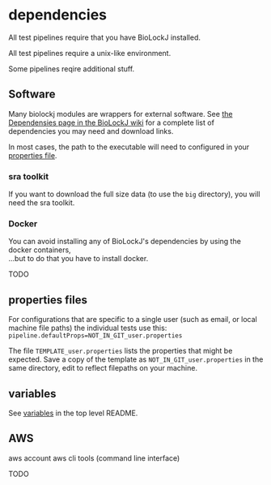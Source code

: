 # dependencies

All test pipelines require that you have BioLockJ installed.

All test pipelines require a unix-like environment.

Some pipelines reqire additional stuff.

## Software

Many biolockj modules are wrappers for external software.  See [the Dependensies page in the BioLockJ wiki](https://github.com/msioda/BioLockJ/wiki/Dependencies) for a complete list of dependencies you may need and download links.

In most cases, the path to the executable will need to configured in your [properties file](https://github.com/IvoryC/sheepdog_testing_suite/tree/master/dependencies#properties-files).

### sra toolkit
If you want to download the full size data (to use the `big` directory), you will need the sra toolkit.

### Docker
You can avoid installing any of BioLockJ's dependencies by using the docker containers,<br>
...but to do that you have to install docker.

TODO

## properties files

For configurations that are specific to a single user (such as email, or local machine file paths) the individual tests use this:
`pipeline.defaultProps=NOT_IN_GIT_user.properties`

The file  `TEMPLATE_user.properties` lists the properties that might be expected.  Save a copy of the template as `NOT_IN_GIT_user.properties` in the same directory, edit to reflect filepaths on your machine.

## variables
See [variables](https://github.com/IvoryC/sheepdog_testing_suite/blob/master/README.md#variables) in the top level README.

## AWS

aws account
aws cli tools (command line interface)

TODO

